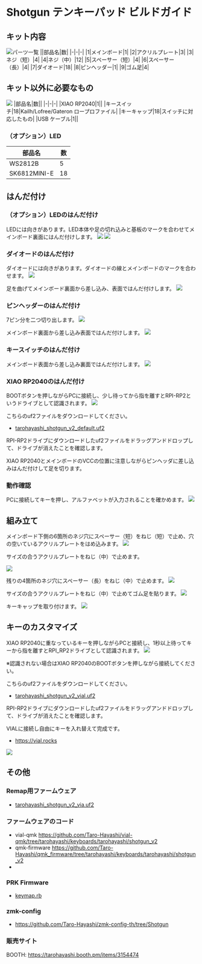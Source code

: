 # Shotgun テンキーパッド ビルドガイド


## キット内容
![パーツ一覧](img/1_contents.jpg)
||部品名|数|
|-|-|-|
|1|メインボード|1|
|2|アクリルプレート|3|
|3|ネジ（短）|4|
|4|ネジ（中）|12|
|5|スペーサー（短）|4|
|6|スペーサー（長）|4|
|7|ダイオード|18|
|8|ピンヘッダー|1|
|9|ゴム足|4|

## キット以外に必要なもの
![](img/2_additional_required.jpg)
|部品名|数||
|-|-|-|
|XIAO RP2040|1||
|キースイッチ|18|Kailh/Lofree/Gateron ロープロファイル|
|キーキャップ|18|スイッチに対応したもの|
|USB ケーブル|1||

### （オプション）LED
|部品名|数|
|-|-|
|WS2812B|5|
|SK6812MINI-E|18|

## はんだ付け
### （オプション）LEDのはんだ付け
LEDには向きがあります。LED本体や足の切れ込みと基板のマークを合わせてメインボード裏面にはんだ付けします。
![](img/3_led_direction.jpg)
![](img/4_led.jpg)

### ダイオードのはんだ付け
ダイオードには向きがあります。ダイオードの線とメインボードのマークを合わせます。
![](img/5_diode_direction.jpg)

足を曲げてメインボード裏面から差し込み、表面ではんだ付けします。
![](img/6_diode.jpg)

### ピンヘッダーのはんだ付け
7ピン分を二つ切り出します。
![](img/7_cut_pinheader.jpg)

メインボード裏面から差し込み表面ではんだ付けします。
![](img/8_pinheader.jpg)

### キースイッチのはんだ付け
メインボード表面から差し込み裏面ではんだ付けします。
![](img/9_keyswitch.jpg)

### XIAO RP2040のはんだ付け
BOOTボタンを押しながらPCに接続し、少し待ってから指を離すとRPI-RP2というドライブとして認識されます。
![](img/10_xiao_boot.jpg)

こちらのuf2ファイルをダウンロードしてください。
- [tarohayashi_shotgun_v2_default.uf2](https://github.com/Taro-Hayashi/Shotgun-v2/releases/latest/download/tarohayashi_shotgun_v2_default.uf2)

RPI-RP2ドライブにダウンロードしたuf2ファイルをドラッグアンドドロップして、ドライブが消えたことを確認します。

XIAO RP2040とメインボードのVCCの位置に注意しながらピンヘッダに差し込みはんだ付けして足を切ります。

### 動作確認
PCに接続してキーを押し、アルファベットが入力されることを確かめます。
![](img/11_test.jpg)

## 組み立て
メインボード下側の6箇所のネジ穴にスペーサー（短）をねじ（短）で止め、穴の空いているアクリルプレートをはめ込みます。
![](img/12_case_1.jpg)

サイズの合うアクリルプレートをねじ（中）で止めます。

![](img/13_case_2.jpg)

残りの4箇所のネジ穴にスペーサー（長）をねじ（中）で止めます。
![](img/14_case_3.jpg)


サイズの合うアクリルプレートをねじ（中）で止めてゴム足を貼ります。
![](img/15_case_4.jpg)

キーキャップを取り付けます。
![](img/16_case_5.jpg)


## キーのカスタマイズ
XIAO RP2040に重なっているキーを押しながらPCと接続し、1秒以上待ってキーから指を離すとRPI_RP2ドライブとして認識されます。
![](img/17_bootmagic.jpg)

※認識されない場合はXIAO RP2040のBOOTボタンを押しながら接続してください。

こちらのuf2ファイルをダウンロードしてください。
- [tarohayashi_shotgun_v2_vial.uf2](https://github.com/Taro-Hayashi/Shotgun-v2/releases/download/0.23.9/tarohayashi_shotgun_v2_vial.uf2)

RPI-RP2ドライブにダウンロードしたuf2ファイルをドラッグアンドドロップして、ドライブが消えたことを確認します。

VIALに接続し自由にキーを入れ替えて完成です。
- https://vial.rocks

![](img/18_vial.jpg)

## その他
### Remap用ファームウェア
- [tarohayashi_shotgun_v2_via.uf2](https://github.com/Taro-Hayashi/Shotgun-v2/releases/latest/download/tarohayashi_shotgun_v2_via.uf2)

### ファームウェアのコード
- vial-qmk https://github.com/Taro-Hayashi/vial-qmk/tree/tarohayashi/keyboards/tarohayashi/shotgun_v2
- qmk-firmware https://github.com/Taro-Hayashi/qmk_firmware/tree/tarohayashi/keyboards/tarohayashi/shotgun_v2
-
### PRK Firmware
- [keymap.rb](https://github.com/Taro-Hayashi/Shotgun-v2/releases/download/0.23.9/keymap.rb)

### zmk-config
- https://github.com/Taro-Hayashi/zmk-config-th/tree/Shotgun

### 販売サイト
BOOTH: https://tarohayashi.booth.pm/items/3154474
